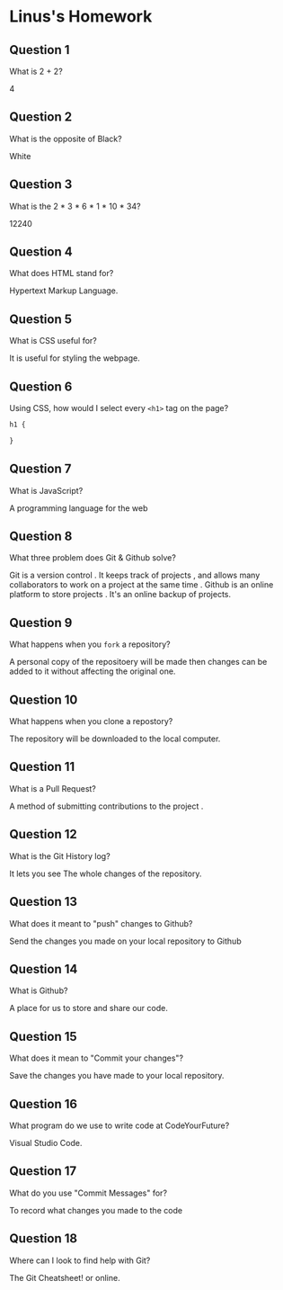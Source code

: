 # Linus's Homework

## Question 1

What is 2 + 2?

4

## Question 2

What is the opposite of Black?

White

## Question 3

What is the  2 * 3 * 6 * 1 * 10 * 34?

12240

## Question 4 

What does HTML stand for?

Hypertext Markup Language.

## Question 5

What is CSS useful for?

It is useful for styling the webpage.
## Question 6

Using CSS, how would I select every `<h1>` tag on the page?

```css
h1 {

}
```

## Question 7

What is JavaScript?

A programming language for the web

## Question 8

What three problem does Git & Github solve?

Git is a version control . It keeps track of projects , and allows many collaborators to work on a project at the same time . 
Github is an online platform to store projects . It's an online backup of projects.

## Question 9

What happens when you `fork` a repository?

A personal copy of the repositoery will be made then changes can be added to it without affecting the original one.
## Question 10 

What happens when you clone a repostory?

The repository will be downloaded to the local computer.

## Question 11

What is a Pull Request?

A method of submitting contributions to the project .

## Question 12

What is the Git History log?

It lets you see The whole changes of the repository.

## Question 13

What does it meant to "push" changes to Github?

Send the changes you made on your local repository to Github

## Question 14

What is Github?

A place for us to store and share our code.

## Question 15

What does it mean to "Commit your changes"?

Save the changes you have made to your local repository.

## Question 16

What program do we use to write code at CodeYourFuture?

Visual Studio Code.

## Question 17

What do you use "Commit Messages" for?

To record what changes you made to the code

## Question 18

Where can I look to find help with Git?

The Git Cheatsheet! or online.
